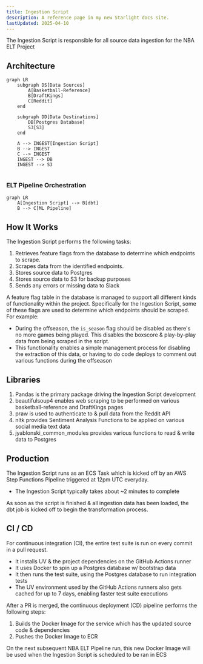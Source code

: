 ```yaml
---
title: Ingestion Script
description: A reference page in my new Starlight docs site.
lastUpdated: 2025-04-10
---
```


The Ingestion Script is responsible for all source data ingestion for the NBA ELT Project

## Architecture

``` mermaid
graph LR
    subgraph DS[Data Sources]
        A[Basketball-Reference]
        B[DraftKings]
        C[Reddit]
    end

    subgraph DD[Data Destinations]
        DB[Postgres Database]
        S3[S3]
    end

    A --> INGEST[Ingestion Script]
    B --> INGEST
    C --> INGEST
    INGEST --> DB
    INGEST --> S3


```

### ELT Pipeline Orchestration
``` mermaid
graph LR
    A[Ingestion Script] --> B[dbt]
    B --> C[ML Pipeline]
```

## How It Works

The Ingestion Script performs the following tasks:

1. Retrieves feature flags from the database to determine which endpoints to scrape.
2. Scrapes data from the identified endpoints.
3. Stores source data to Postgres
4. Stores source data to S3 for backup purposes
5. Sends any errors or missing data to Slack

A feature flag table in the database is managed to support all different kinds of functionality within the project. Specifically for the Ingestion Script, some of these flags are used to determine which endpoints should be scraped. For example:

- During the offseason, the `is_season` flag should be disabled as there's no more games being played. This disables the boxscore & play-by-play data from being scraped in the script.
- This functionality enables a simple management process for disabling the extraction of this data, or having to do code deploys to comment out various functions during the offseason

## Libraries

1. Pandas is the primary package driving the Ingestion Script development
2. beautifulsoup4 enables web scraping to be performed on various basketball-reference and DraftKings pages
3. praw is used to authenticate to & pull data from the Reddit API
4. nltk provides Sentiment Analysis Functions to be applied on various social media text data
5. jyablonski_common_modules provides various functions to read & write data to Postgres

## Production

The Ingestion Script runs as an ECS Task which is kicked off by an AWS Step Functions Pipeline triggered at 12pm UTC everyday.

- The Ingestion Script typically takes about ~2 minutes to complete

As soon as the script is finished & all ingestion data has been loaded, the dbt job is kicked off to begin the transformation process.

## CI / CD

For continuous integration (CI), the entire test suite is run on every commit in a pull request.

- It installs UV & the project dependencies on the GitHub Actions runner
- It uses Docker to spin up a Postgres database w/ bootstrap data
- It then runs the test suite, using the Postgres database to run integration tests
- The UV environment used by the GitHub Actions runners also gets cached for up to 7 days, enabling faster test suite executions

After a PR is merged, the continuous deployment (CD) pipeline performs the following steps:

1. Builds the Docker Image for the service which has the updated source code & dependencies
2. Pushes the Docker Image to ECR

On the next subsequent NBA ELT Pipeline run, this new Docker Image will be used when the Ingestion Script is scheduled to be ran in ECS
